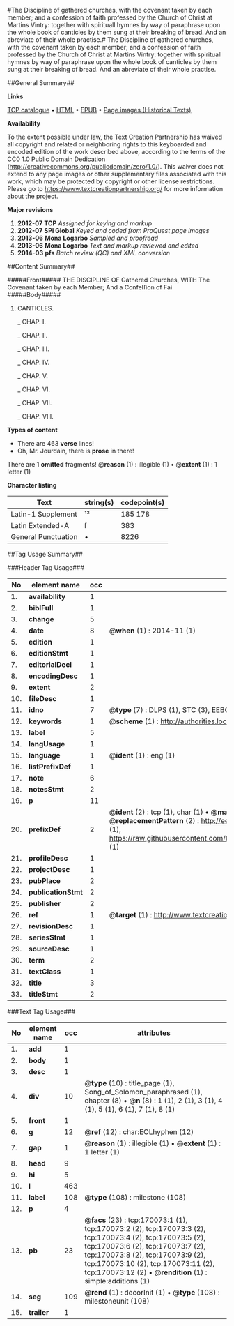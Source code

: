 #The Discipline of gathered churches, with the covenant taken by each member; and a confession of faith professed by the Church of Christ at Martins Vintry: together with spirituall hymnes by way of paraphrase upon the whole book of canticles by them sung at their breaking of bread. And an abreviate of their whole practise.#
The Discipline of gathered churches, with the covenant taken by each member; and a confession of faith professed by the Church of Christ at Martins Vintry: together with spirituall hymnes by way of paraphrase upon the whole book of canticles by them sung at their breaking of bread. And an abreviate of their whole practise.

##General Summary##

**Links**

[TCP catalogue](http://www.ota.ox.ac.uk/tcp/)  • 
[HTML](http://tei.it.ox.ac.uk/tcp/Texts-HTML/free/A81/A81502.html)  • 
[EPUB](http://tei.it.ox.ac.uk/tcp/Texts-EPUB/free/A81/A81502.epub) • 
[Page images (Historical Texts)](https://historicaltexts.jisc.ac.uk/eebo-99868334e)

**Availability**

To the extent possible under law, the Text Creation Partnership has waived all copyright and related or neighboring rights to this keyboarded and encoded edition of the work described above, according to the terms of the CC0 1.0 Public Domain Dedication (http://creativecommons.org/publicdomain/zero/1.0/). This waiver does not extend to any page images or other supplementary files associated with this work, which may be protected by copyright or other license restrictions. Please go to https://www.textcreationpartnership.org/ for more information about the project.

**Major revisions**

1. __2012-07__ __TCP__ *Assigned for keying and markup*
1. __2012-07__ __SPi Global__ *Keyed and coded from ProQuest page images*
1. __2013-06__ __Mona Logarbo__ *Sampled and proofread*
1. __2013-06__ __Mona Logarbo__ *Text and markup reviewed and edited*
1. __2014-03__ __pfs__ *Batch review (QC) and XML conversion*

##Content Summary##

#####Front#####
THE DISCIPLINE OF Gathered Churches, WITH The Covenant taken by each Member; And a Confeſſion of Fai
#####Body#####

1. CANTICLES.

    _ CHAP. I.

    _ CHAP. II.

    _ CHAP. III.

    _ CHAP. IV.

    _ CHAP. V.

    _ CHAP. VI.

    _ CHAP. VII.

    _ CHAP. VIII.

**Types of content**

  * There are 463 **verse** lines!
  * Oh, Mr. Jourdain, there is **prose** in there!

There are 1 **omitted** fragments! 
 @__reason__ (1) : illegible (1)  •  @__extent__ (1) : 1 letter (1)

**Character listing**


|Text|string(s)|codepoint(s)|
|---|---|---|
|Latin-1 Supplement|¹²|185 178|
|Latin Extended-A|ſ|383|
|General Punctuation|•|8226|

##Tag Usage Summary##

###Header Tag Usage###

|No|element name|occ|attributes|
|---|---|---|---|
|1.|__availability__|1||
|2.|__biblFull__|1||
|3.|__change__|5||
|4.|__date__|8| @__when__ (1) : 2014-11 (1)|
|5.|__edition__|1||
|6.|__editionStmt__|1||
|7.|__editorialDecl__|1||
|8.|__encodingDesc__|1||
|9.|__extent__|2||
|10.|__fileDesc__|1||
|11.|__idno__|7| @__type__ (7) : DLPS (1), STC (3), EEBO-CITATION (1), PROQUEST (1), VID (1)|
|12.|__keywords__|1| @__scheme__ (1) : http://authorities.loc.gov/ (1)|
|13.|__label__|5||
|14.|__langUsage__|1||
|15.|__language__|1| @__ident__ (1) : eng (1)|
|16.|__listPrefixDef__|1||
|17.|__note__|6||
|18.|__notesStmt__|2||
|19.|__p__|11||
|20.|__prefixDef__|2| @__ident__ (2) : tcp (1), char (1)  •  @__matchPattern__ (2) : ([0-9\-]+):([0-9IVX]+) (1), (.+) (1)  •  @__replacementPattern__ (2) : http://eebo.chadwyck.com/downloadtiff?vid=$1&page=$2 (1), https://raw.githubusercontent.com/textcreationpartnership/Texts/master/tcpchars.xml#$1 (1)|
|21.|__profileDesc__|1||
|22.|__projectDesc__|1||
|23.|__pubPlace__|2||
|24.|__publicationStmt__|2||
|25.|__publisher__|2||
|26.|__ref__|1| @__target__ (1) : http://www.textcreationpartnership.org/docs/. (1)|
|27.|__revisionDesc__|1||
|28.|__seriesStmt__|1||
|29.|__sourceDesc__|1||
|30.|__term__|2||
|31.|__textClass__|1||
|32.|__title__|3||
|33.|__titleStmt__|2||


###Text Tag Usage###

|No|element name|occ|attributes|
|---|---|---|---|
|1.|__add__|1||
|2.|__body__|1||
|3.|__desc__|1||
|4.|__div__|10| @__type__ (10) : title_page (1), Song_of_Solomon_paraphrased (1), chapter (8)  •  @__n__ (8) : 1 (1), 2 (1), 3 (1), 4 (1), 5 (1), 6 (1), 7 (1), 8 (1)|
|5.|__front__|1||
|6.|__g__|12| @__ref__ (12) : char:EOLhyphen (12)|
|7.|__gap__|1| @__reason__ (1) : illegible (1)  •  @__extent__ (1) : 1 letter (1)|
|8.|__head__|9||
|9.|__hi__|5||
|10.|__l__|463||
|11.|__label__|108| @__type__ (108) : milestone (108)|
|12.|__p__|4||
|13.|__pb__|23| @__facs__ (23) : tcp:170073:1 (1), tcp:170073:2 (2), tcp:170073:3 (2), tcp:170073:4 (2), tcp:170073:5 (2), tcp:170073:6 (2), tcp:170073:7 (2), tcp:170073:8 (2), tcp:170073:9 (2), tcp:170073:10 (2), tcp:170073:11 (2), tcp:170073:12 (2)  •  @__rendition__ (1) : simple:additions (1)|
|14.|__seg__|109| @__rend__ (1) : decorInit (1)  •  @__type__ (108) : milestoneunit (108)|
|15.|__trailer__|1||
